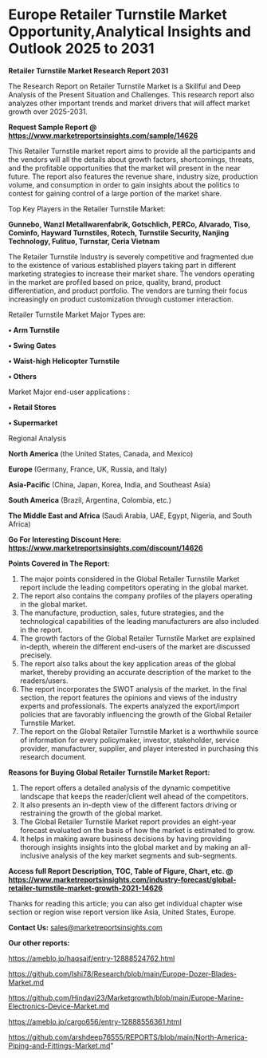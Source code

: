 # Europe Retailer Turnstile Market Opportunity,Analytical Insights and Outlook 2025 to 2031

<strong>Retailer Turnstile Market Research Report 2031</strong>

The Research Report on Retailer Turnstile Market is a Skillful and Deep Analysis of the Present Situation and Challenges. This research report also analyzes other important trends and market drivers that will affect market growth over 2025-2031.

<strong>Request Sample Report @ <a href=https://www.marketreportsinsights.com/sample/14626>https://www.marketreportsinsights.com/sample/14626</a></strong>

This Retailer Turnstile market report aims to provide all the participants and the vendors will all the details about growth factors, shortcomings, threats, and the profitable opportunities that the market will present in the near future. The report also features the revenue share, industry size, production volume, and consumption in order to gain insights about the politics to contest for gaining control of a large portion of the market share.

Top Key Players in the Retailer Turnstile Market:

<strong>Gunnebo, Wanzl Metallwarenfabrik, Gotschlich, PERCo, Alvarado, Tiso, Cominfo, Hayward Turnstiles, Rotech, Turnstile Security, Nanjing Technology, Fulituo, Turnstar, Ceria Vietnam</strong>

The Retailer Turnstile Industry is severely competitive and fragmented due to the existence of various established players taking part in different marketing strategies to increase their market share. The vendors operating in the market are profiled based on price, quality, brand, product differentiation, and product portfolio. The vendors are turning their focus increasingly on product customization through customer interaction.

Retailer Turnstile Market Major Types are:

<strong>• Arm Turnstile

• Swing Gates

• Waist-high Helicopter Turnstile

• Others</strong>

Market Major end-user applications :

<strong>• Retail Stores

• Supermarket</strong>

Regional Analysis

</u><strong><b>North America</b></strong> (the United States, Canada, and Mexico)

<strong><b>Europe </b></strong>(Germany, France, UK, Russia, and Italy)

<strong><b>Asia-Pacific</b></strong> (China, Japan, Korea, India, and Southeast Asia)

<strong><b>South America</b></strong> (Brazil, Argentina, Colombia, etc.)

<strong><b>The Middle East and Africa</b></strong> (Saudi Arabia, UAE, Egypt, Nigeria, and South Africa)

<strong>Go For Interesting Discount Here: <a href=https://www.marketreportsinsights.com/discount/14626>https://www.marketreportsinsights.com/discount/14626</a></strong>

<strong>Points Covered in The Report:</strong>
<ol>
  <li>The major points considered in the Global Retailer Turnstile Market report include the leading competitors operating in the global market.</li>
  <li>The report also contains the company profiles of the players operating in the global market.</li>
  <li>The manufacture, production, sales, future strategies, and the technological capabilities of the leading manufacturers are also included in the report.</li>
  <li>The growth factors of the Global Retailer Turnstile Market are explained in-depth, wherein the different end-users of the market are discussed precisely.</li>
  <li>The report also talks about the key application areas of the global market, thereby providing an accurate description of the market to the readers/users.</li>
  <li>The report incorporates the SWOT analysis of the market. In the final section, the report features the opinions and views of the industry experts and professionals. The experts analyzed the export/import policies that are favorably influencing the growth of the Global Retailer Turnstile Market.</li>
  <li>The report on the Global Retailer Turnstile Market is a worthwhile source of information for every policymaker, investor, stakeholder, service provider, manufacturer, supplier, and player interested in purchasing this research document.</li>
</ol>
<strong>Reasons for Buying Global Retailer Turnstile Market Report:</strong>

<ol>
  <li>The report offers a detailed analysis of the dynamic competitive landscape that keeps the reader/client well ahead of the competitors.</li>
  <li>It also presents an in-depth view of the different factors driving or restraining the growth of the global market.</li>
  <li>The Global Retailer Turnstile Market report provides an eight-year forecast evaluated on the basis of how the market is estimated to grow.</li>
  <li>It helps in making aware business decisions by having providing thorough insights insights into the global market and by making an all-inclusive analysis of the key market segments and sub-segments.</li>
</ol>
<strong>Access full Report Description, TOC, Table of Figure, Chart, etc. @ <a href=https://www.marketreportsinsights.com/industry-forecast/global-retailer-turnstile-market-growth-2021-14626>https://www.marketreportsinsights.com/industry-forecast/global-retailer-turnstile-market-growth-2021-14626</a></strong>


Thanks for reading this article; you can also get individual chapter wise section or region wise report version like Asia, United States, Europe.

<strong>Contact Us:</strong>
sales@marketreportsinsights.com

<strong>Our other reports:</strong>

<a href=https://ameblo.jp/haqsaif/entry-12888524762.html>https://ameblo.jp/haqsaif/entry-12888524762.html</a>

<a href=https://github.com/Ishi78/Research/blob/main/Europe-Dozer-Blades-Market.md>https://github.com/Ishi78/Research/blob/main/Europe-Dozer-Blades-Market.md</a>

<a href=https://github.com/Hindavi23/Marketgrowth/blob/main/Europe-Marine-Electronics-Device-Market.md>https://github.com/Hindavi23/Marketgrowth/blob/main/Europe-Marine-Electronics-Device-Market.md</a>

<a href=https://ameblo.jp/cargo656/entry-12888556361.html>https://ameblo.jp/cargo656/entry-12888556361.html</a>

<a href=https://github.com/arshdeep76555/REPORTS/blob/main/North-America-Piping-and-Fittings-Market.md>https://github.com/arshdeep76555/REPORTS/blob/main/North-America-Piping-and-Fittings-Market.md</a>"
